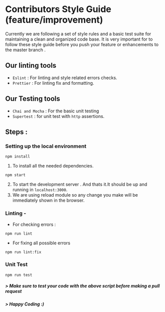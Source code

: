 # Contributors Style Guide (feature/improvement)

Currently we are following a set of style rules and a basic test suite for maintaining a clean and organized code base. It is very important for to follow these style guide before you push your feature or enhancements to the master branch .

## Our linting tools

- `Eslint` : For linting and style related errors checks.
- `Prettier` : For linting fix and formatting.

## Our Testing tools

- `Chai and Mocha` : For the basic unit testing
- `Supertest` : for unit test with `http` assertions.

## Steps :

### Setting up the local environment

```
npm install

```

1. To install all the needed dependencies.

```
npm start
```

2. To start the development server . And thats it.It should be up and running in `localhost:3000`.
3. We are using reload module so any change you make will be immediately shown in the browser.

### Linting -

- For checking errors :

```
npm run lint
```

- For fixing all possible errors

```
npm run lint:fix
```

### Unit Test

```
npm run test
```

##### > Make sure to test your code with the above script before making a pull request

##### > Happy Coding :)
